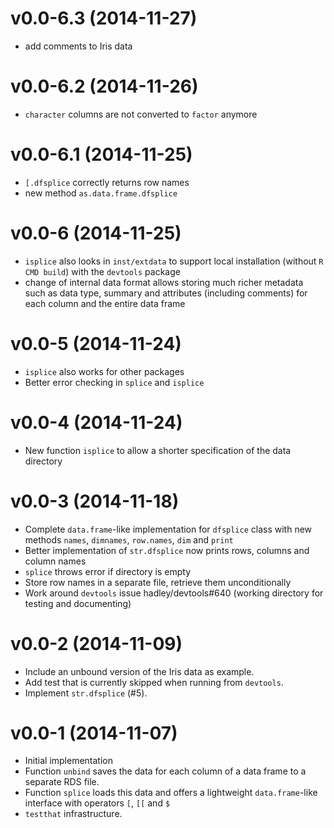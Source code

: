 v0.0-6.3 (2014-11-27)
===

* add comments to Iris data

v0.0-6.2 (2014-11-26)
===

* `character` columns are not converted to `factor` anymore

v0.0-6.1 (2014-11-25)
===

* `[.dfsplice` correctly returns row names
* new method `as.data.frame.dfsplice`

v0.0-6 (2014-11-25)
===

* `isplice` also looks in `inst/extdata` to support local installation (without
  `R CMD build`) with the `devtools` package
* change of internal data format allows storing much richer metadata such as
  data type, summary and attributes (including comments) for each column
  and the entire data frame

v0.0-5 (2014-11-24)
===

* `isplice` also works for other packages
* Better error checking in `splice` and `isplice`

v0.0-4 (2014-11-24)
===

* New function `isplice` to allow a shorter specification of the data directory

v0.0-3 (2014-11-18)
===

* Complete `data.frame`-like implementation for `dfsplice` class with new
  methods `names`, `dimnames`, `row.names`, `dim` and `print`
* Better implementation of `str.dfsplice` now prints rows, columns and column
  names
* `splice` throws error if directory is empty
* Store row names in a separate file, retrieve them unconditionally
* Work around `devtools` issue hadley/devtools#640 (working directory for
  testing and documenting)

v0.0-2 (2014-11-09)
===

* Include an unbound version of the Iris data as example.
* Add test that is currently skipped when running from `devtools`.
* Implement `str.dfsplice` (#5).

v0.0-1 (2014-11-07)
===

* Initial implementation
* Function `unbind` saves the data for each column of a data frame to a
  separate RDS file.
* Function `splice` loads this data and offers a lightweight `data.frame`-like
  interface with operators `[`, `[[` and `$`
* `testthat` infrastructure.
